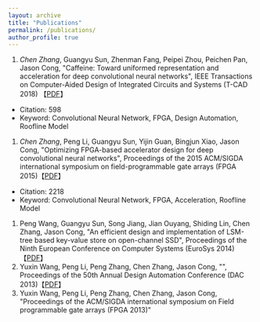 ```yaml
---
layout: archive
title: "Publications"
permalink: /publications/
author_profile: true
---
```


1. *Chen Zhang*, Guangyu Sun, Zhenman Fang, Peipei Zhou, Peichen Pan, Jason Cong, "Caffeine: Toward uniformed representation and acceleration for deep convolutional neural networks", IEEE Transactions on Computer-Aided Design of Integrated Circuits and Systems (T-CAD 2018) 【[PDF](https://zhacmsra.github.io//files/TCAD-2018.pdf)】
  * Citation: 598
  * Keyword: Convolutional Neural Network, FPGA, Design Automation, Roofline Model 

1. *Chen Zhang*, Peng Li, Guangyu Sun, Yijin Guan, Bingjun Xiao, Jason Cong, "Optimizing FPGA-based accelerator design for deep convolutional neural networks", Proceedings of the 2015 ACM/SIGDA international symposium on field-programmable gate arrays (FPGA 2015)【[PDF](https://zhacmsra.github.io//files/2015-FPGA.pdf)】
  * Citation: 2218
  * Keyword: Convolutional Neural Network, FPGA, Acceleration, Roofline Model 
1. Peng Wang, Guangyu Sun, Song Jiang, Jian Ouyang, Shiding Lin, Chen Zhang, Jason Cong, "An efficient design and implementation of LSM-tree based key-value store on open-channel SSD", Proceedings of the Ninth European Conference on Computer Systems (EuroSys 2014)【[PDF](https://zhacmsra.github.io//files/2014-Eurosys.pdf)】
1. Yuxin Wang, Peng Li, Peng Zhang, Chen Zhang, Jason Cong, "", Proceedings of the 50th Annual Design Automation Conference (DAC 2013)【[PDF](https://zhacmsra.github.io//files/2013-DAC.pdf)】
1. Yuxin Wang, Peng Li, Peng Zhang, Chen Zhang, Jason Cong, "Proceedings of the ACM/SIGDA international symposium on Field programmable gate arrays (FPGA 2013)"

<!-- the following thing is used to link the markdown file in /publications/ folder

{% if author.googlescholar %}
  You can also find my articles on <u><a href="{{author.googlescholar}}">my Google Scholar profile</a>.</u>
{% endif %}

{% include base_path %}

{% for post in site.publications reversed %}
  {% include archive-single.html %}
{% endfor %}
-->
